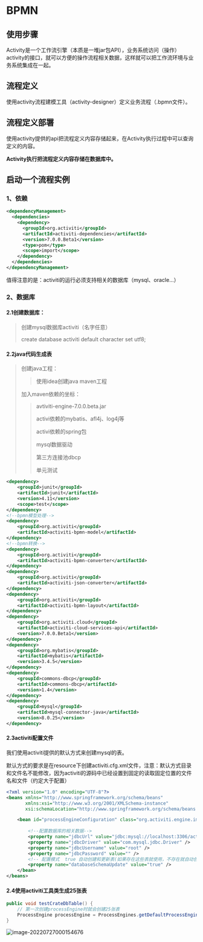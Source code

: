 # BPMN

## 使用步骤

Activity是一个工作流引擎（本质是一堆jar包API），业务系统访问（操作）activity的接口，就可以方便的操作流程相关数据，这样就可以把工作流环境与业务系统集成在一起。

## 流程定义

使用activity流程建模工具（activity-designer）定义业务流程（.bpmn文件）。

## 流程定义部署

使用activity提供的api把流程定义内容存储起来，在Activity执行过程中可以查询定义的内容。

**Activity执行把流程定义内容存储在数据库中。**

## 启动一个流程实例

### 1、依赖

```xml
<dependencyManagement>
  <dependencies>
    <dependency>
      <groupId>org.activiti</groupId>
      <artifactId>activiti-dependencies</artifactId>
      <version>7.0.0.Beta1</version>
      <type>pom</type>
      <scope>import</scope>
    </dependency>
  </dependencies>
</dependencyManagement>
```

值得注意的是：activiti的运行必须支持相关的数据库（mysql、oracle...）

### 2、数据库

#### 2.1创建数据库：

> 创建mysql数据库activiti（名字任意）
>
> create database activiti default character set utf8;

#### 2.2java代码生成表

>创建java工程：
>
>> 使用idea创建java maven工程
>
>加入maven依赖的坐标：
>
>> avtiviti-engine-7.0.0.beta.jar
>>
>> activi依赖的mybatis、afl4j、log4j等
>>
>> activi依赖的spring包
>>
>> mysql数据驱动
>>
>> 第三方连接池dbcp
>>
>> 单元测试

```xml
<dependency>
    <groupId>junit</groupId>
    <artifactId>junit</artifactId>
    <version>4.11</version>
    <scope>test</scope>
</dependency>
<!--bpmn模型处理-->
<dependency>
    <groupId>org.activiti</groupId>
    <artifactId>activiti-bpmn-model</artifactId>
</dependency>
<!--bpmn转换-->
<dependency>
    <groupId>org.activiti</groupId>
    <artifactId>activiti-bpmn-converter</artifactId>
</dependency>
<dependency>
    <groupId>org.activiti</groupId>
    <artifactId>activiti-json-converter</artifactId>
</dependency>
<dependency>
    <groupId>org.activiti</groupId>
    <artifactId>activiti-bpmn-layout</artifactId>
</dependency>
<dependency>
    <groupId>org.activiti.cloud</groupId>
    <artifactId>activiti-cloud-services-api</artifactId>
    <version>7.0.0.Beta1</version>
</dependency>
<dependency>
    <groupId>org.mybatis</groupId>
    <artifactId>mybatis</artifactId>
    <version>3.4.5</version>
</dependency>
<dependency>
    <groupId>commons-dbcp</groupId>
    <artifactId>commons-dbcp</artifactId>
    <version>1.4</version>
</dependency>
<dependency>
    <groupId>mysql</groupId>
    <artifactId>mysql-connector-java</artifactId>
    <version>8.0.25</version>
</dependency>
```

#### 2.3activiti配置文件

我们使用activiti提供的默认方式来创建mysql的表。

默认方式的要求是在resource下创建activiti.cfg.xml文件，注意：默认方式目录和文件名不能修改，因为activiti的源码中已经设置到固定的读取固定位置的文件名和文件（约定大于配置）

```xml
<?xml version="1.0" encoding="UTF-8"?>
<beans xmlns="http://www.springframework.org/schema/beans"
       xmlns:xsi="http://www.w3.org/2001/XMLSchema-instance"
       xsi:schemaLocation="http://www.springframework.org/schema/beans   http://www.springframework.org/schema/beans/spring-beans.xsd">

    <bean id="processEngineConfiguration" class="org.activiti.engine.impl.cfg.StandaloneProcessEngineConfiguration">
        
        <!--配置数据库的相关数据-->
        <property name="jdbcUrl" value="jdbc:mysql://localhost:3306/activiti" />
        <property name="jdbcDriver" value="com.mysql.jdbc.Driver" />
        <property name="jdbcUsername" value="root" />
        <property name="jdbcPassword" value="" />
        <!-- 配置模式  true 自动创建和更新表(如果存在这些表就使用，不存在就自动创建) -->
        <property name="databaseSchemaUpdate" value="true" />
    </bean>
</beans>
```

#### 2.4使用activiti工具类生成25张表

```java
public void testCrateDbTable() {
    // 第一次创建processEngine时就会创建25张表
    ProcessEngine processEngine = ProcessEngines.getDefaultProcessEngine();
}
```

![image-20220727000154676](img/image-20220727000154676.png)